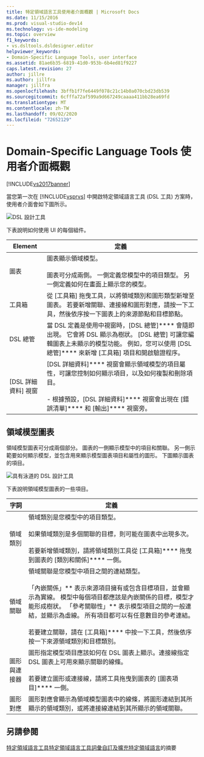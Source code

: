 ```yaml
---
title: 特定領域語言工具使用者介面概觀 | Microsoft Docs
ms.date: 11/15/2016
ms.prod: visual-studio-dev14
ms.technology: vs-ide-modeling
ms.topic: overview
f1_keywords:
- vs.dsltools.dsldesigner.editor
helpviewer_keywords:
- Domain-Specific Language Tools, user interface
ms.assetid: 81ae6b35-6819-41d0-953b-6b4ed81f9227
caps.latest.revision: 27
author: jillre
ms.author: jillfra
manager: jillfra
ms.openlocfilehash: 3bffb1f7fe6449f078c21c14b0a070cbd23db539
ms.sourcegitcommit: 6cfffa72af599a9d667249caaaa411bb28ea69fd
ms.translationtype: MT
ms.contentlocale: zh-TW
ms.lasthandoff: 09/02/2020
ms.locfileid: "72652129"
---
```

# <a name="overview-of-the-domain-specific-language-tools-user-interface"></a>Domain-Specific Language Tools 使用者介面概觀
[!INCLUDE[vs2017banner](../includes/vs2017banner.md)]

當您第一次在 [!INCLUDE[vsprvs](../includes/vsprvs-md.md)] 中開啟特定領域語言工具 (DSL 工具) 方案時，使用者介面會如下圖所示。

 ![DSL 設計工具](../modeling/media/dsl-designer.png "dsl_designer")

 下表說明如何使用 UI 的每個組件。

|**Element**|**定義**|
|-----------------|--------------------|
|圖表|圖表顯示領域模型。<br /><br /> 圖表可分成兩側。 一側定義您模型中的項目類型。 另一側定義如何在畫面上顯示您的模型。|
|工具箱|從 [工具箱] 拖曳工具，以將領域類別和圖形類型新增至圖表。 若要新增關聯、連接線和圖形對應，請按一下工具，然後依序按一下圖表上的來源節點和目標節點。|
|DSL 總管|當 DSL 定義是使用中視窗時，[DSL 總管]**** 會隨即出現。 它會將 DSL 顯示為樹狀。 [DSL 總管] 可讓您編輯圖表上未顯示的模型功能。 例如，您可以使用 [DSL 總管]**** 來新增 [工具箱] 項目和開啟驗證程序。|
|[DSL 詳細資料] 視窗|[DSL 詳細資料]**** 視窗會顯示領域模型的項目屬性，可讓您控制如何顯示項目，以及如何複製和刪除項目。<br /><br /> -   根據預設，[DSL 詳細資料]**** 視窗會出現在 [錯誤清單]**** 和 [輸出]**** 視窗旁。|

## <a name="the-domain-model-diagram"></a>領域模型圖表
 領域模型圖表可分成兩個部分。 圖表的一側顯示模型中的項目和關聯。 另一側示範要如何顯示模型，並包含用來顯示模型圖表項目和屬性的圖形。 下圖顯示圖表的項目。

 ![具有泳道的 DSL 設計工具](../modeling/media/dsl-desinger.png "dsl_desinger")

 下表說明領域模型圖表的一些項目。

|**字詞**|**定義**|
|--------------|--------------------|
|領域類別|領域類別是您模型中的項目類型。<br /><br /> 如果領域類別是多個關聯的目標，則可能在圖表中出現多次。<br /><br /> 若要新增領域類別，請將領域類別工具從 [工具箱]**** 拖曳到圖表的 [類別和關係]**** 一側。|
|領域關聯|領域關聯是您模型中項目之間的連結類型。<br /><br /> 「內嵌關係」** 表示來源項目擁有或包含目標項目，並會顯示為實線。 模型中每個項目都應該是內嵌關係的目標，模型才能形成樹狀。 「參考關聯性」** 表示模型項目之間的一般連結，並顯示為虛線。 所有項目都可以有任意數目的參考連結。<br /><br /> 若要建立關聯，請在 [工具箱]**** 中按一下工具，然後依序按一下來源領域類別和目標類別。|
|圖形與連接器|圖形指定模型項目應該如何在 DSL 圖表上顯示。連接線指定 DSL 圖表上可用來顯示關聯的線條。<br /><br /> 若要建立圖形或連接線，請將工具拖曳到圖表的 [圖表項目]**** 一側。|
|圖形對應|圖形對應會顯示為領域模型圖表中的線條，將圖形連結到其所顯示的領域類別，或將連接線連結到其所顯示的領域關聯。|

## <a name="see-also"></a>另請參閱
 [特定領域語言工具](../modeling/overview-of-domain-specific-language-tools.md)[特定領域語言工具詞彙](https://msdn.microsoft.com/ca5e84cb-a315-465c-be24-76aa3df276aa)[自訂及擴充特定領域語言](../modeling/customizing-and-extending-a-domain-specific-language.md)的摘要

